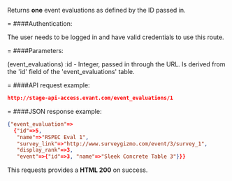 <!-- --- title: GET /event_evaluations/:id -->

Returns **one** event evaluations as defined by the ID passed in.

=
####Authentication:

The user needs to be logged in and have valid credentials to use this route.

=
####Parameters:

(event_evaluations) :id - Integer, passed in through the URL. Is derived from the 'id' field of the 'event_evaluations' table.

=
####API request example:
```json
http://stage-api-access.evant.com/event_evaluations/1
```

=
####JSON response example:

```json
{"event_evaluation"=>
  {"id"=>5,
   "name"=>"RSPEC Eval 1",
   "survey_link"=>"http://www.surveygizmo.com/event/3/survey_1",
   "display_rank"=>3,
   "event"=>{"id"=>3, "name"=>"Sleek Concrete Table 3"}}}
```

This requests provides a <strong>HTML 200</strong> on success.